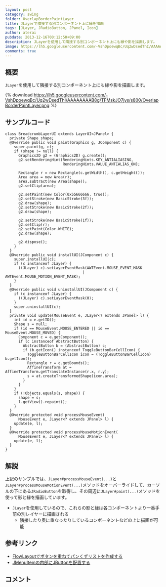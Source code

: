 ```yaml
---
layout: post
category: swing
folder: OverlapBorderPaintLayer
title: JLayerで隣接する別コンポーネント上に縁を描画
tags: [JLayer, JRadioButton, JPanel, Icon]
author: aterai
pubdate: 2013-12-16T00:12:50+09:00
description: JLayerを使用して隣接する別コンポーネント上にも縁や影を描画します。
image: https://lh5.googleusercontent.com/-VshDpoewqBc/Uq2wDsedThI/AAAAAAAAB8g/TFMskJO7jys/s800/OverlapBorderPaintLayer.png
comments: true
---
```

## 概要
`JLayer`を使用して隣接する別コンポーネント上にも縁や影を描画します。

{% download https://lh5.googleusercontent.com/-VshDpoewqBc/Uq2wDsedThI/AAAAAAAAB8g/TFMskJO7jys/s800/OverlapBorderPaintLayer.png %}

## サンプルコード
<pre class="prettyprint"><code>class BreadcrumbLayerUI extends LayerUI&lt;JPanel&gt; {
  private Shape shape;
  @Override public void paint(Graphics g, JComponent c) {
    super.paint(g, c);
    if (shape != null) {
      Graphics2D g2 = (Graphics2D) g.create();
      g2.setRenderingHint(RenderingHints.KEY_ANTIALIASING,
                          RenderingHints.VALUE_ANTIALIAS_ON);

      Rectangle r = new Rectangle(c.getWidth(), c.getHeight());
      Area area = new Area(r);
      area.subtract(new Area(shape));
      g2.setClip(area);

      g2.setPaint(new Color(0x55666666, true));
      g2.setStroke(new BasicStroke(3f));
      g2.draw(shape);
      g2.setStroke(new BasicStroke(2f));
      g2.draw(shape);

      g2.setStroke(new BasicStroke(1f));
      g2.setClip(r);
      g2.setPaint(Color.WHITE);
      g2.draw(shape);

      g2.dispose();
    }
  }
  @Override public void installUI(JComponent c) {
    super.installUI(c);
    if (c instanceof JLayer) {
      ((JLayer) c).setLayerEventMask(AWTEvent.MOUSE_EVENT_MASK
                                   | AWTEvent.MOUSE_MOTION_EVENT_MASK);
    }
  }
  @Override public void uninstallUI(JComponent c) {
    if (c instanceof JLayer) {
      ((JLayer) c).setLayerEventMask(0);
    }
    super.uninstallUI(c);
  }
  private void update(MouseEvent e, JLayer&lt;? extends JPanel&gt; l) {
    int id = e.getID();
    Shape s = null;
    if (id == MouseEvent.MOUSE_ENTERED || id == MouseEvent.MOUSE_MOVED) {
      Component c = e.getComponent();
      if (c instanceof AbstractButton) {
        AbstractButton b = (AbstractButton) c;
        if (b.getIcon() instanceof ToggleButtonBarCellIcon) {
          ToggleButtonBarCellIcon icon = (ToggleButtonBarCellIcon) b.getIcon();
          Rectangle r = c.getBounds();
          AffineTransform at = AffineTransform.getTranslateInstance(r.x, r.y);
          s = at.createTransformedShape(icon.area);
        }
      }
    }
    if (!Objects.equals(s, shape)) {
      shape = s;
      l.getView().repaint();
    }
  }
  @Override protected void processMouseEvent(
      MouseEvent e, JLayer&lt;? extends JPanel&gt; l) {
    update(e, l);
  }
  @Override protected void processMouseMotionEvent(
      MouseEvent e, JLayer&lt;? extends JPanel&gt; l) {
    update(e, l);
  }
}
</code></pre>

## 解説
上記のサンプルでは、`JLayer#processMouseEvent(...)`と`JLayer#processMouseMotionEvent(...)`メソッドをオーバーライドして、カーソルの下にある`JRadioButton`を取得し、その周辺に`JLayer#paint(...)`メソッドを使って影と縁を描画しています。

- `JLayer`を使用しているので、これらの影と縁は各コンポーネントより一番手前の別レイヤーに描画される
    - 隣接したり奥に重なったりしているコンポーネントなどの上に描画が可能

<!-- dummy comment line for breaking list -->

## 参考リンク
- [FlowLayoutでボタンを重ねてパンくずリストを作成する](https://ateraimemo.com/Swing/BreadcrumbList.html)
- [JMenuItemの内部にJButtonを配置する](https://ateraimemo.com/Swing/ButtonsInMenuItem.html)

<!-- dummy comment line for breaking list -->

## コメント
